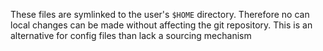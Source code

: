 These files are symlinked to the user's `$HOME` directory. Therefore no can local
changes can be made without affecting the git repository. This is an alternative
for config files than lack a sourcing mechanism
